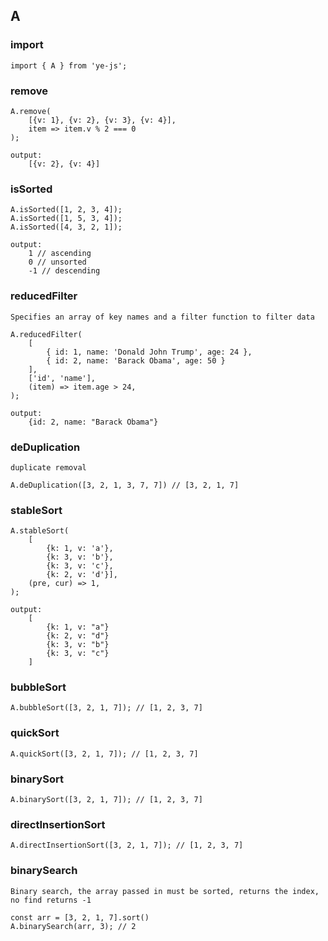 ## A

### import 
```
import { A } from 'ye-js';
```

### remove
```
A.remove(
    [{v: 1}, {v: 2}, {v: 3}, {v: 4}], 
    item => item.v % 2 === 0
);

output:
    [{v: 2}, {v: 4}]
```

### isSorted
```
A.isSorted([1, 2, 3, 4]);
A.isSorted([1, 5, 3, 4]);
A.isSorted([4, 3, 2, 1]);

output:
    1 // ascending
    0 // unsorted
    -1 // descending
```

### reducedFilter
```
Specifies an array of key names and a filter function to filter data

A.reducedFilter(
    [
        { id: 1, name: 'Donald John Trump', age: 24 }, 
        { id: 2, name: 'Barack Obama', age: 50 } 
    ],
    ['id', 'name'],
    (item) => item.age > 24,
);

output:
    {id: 2, name: "Barack Obama"}
```

### deDuplication
```
duplicate removal

A.deDuplication([3, 2, 1, 3, 7, 7]) // [3, 2, 1, 7]
```

### stableSort
```
A.stableSort(
    [
        {k: 1, v: 'a'}, 
        {k: 3, v: 'b'}, 
        {k: 3, v: 'c'}, 
        {k: 2, v: 'd'}],
    (pre, cur) => 1,
);

output:
    [
        {k: 1, v: "a"}
        {k: 2, v: "d"}
        {k: 3, v: "b"}
        {k: 3, v: "c"}
    ]
```

### bubbleSort
```
A.bubbleSort([3, 2, 1, 7]); // [1, 2, 3, 7]
```

### quickSort
```
A.quickSort([3, 2, 1, 7]); // [1, 2, 3, 7]
```

### binarySort
```
A.binarySort([3, 2, 1, 7]); // [1, 2, 3, 7]
```

### directInsertionSort
```
A.directInsertionSort([3, 2, 1, 7]); // [1, 2, 3, 7]
```

### binarySearch
```
Binary search, the array passed in must be sorted, returns the index, no find returns -1

const arr = [3, 2, 1, 7].sort()
A.binarySearch(arr, 3); // 2
```

